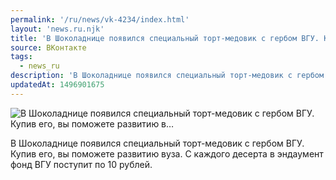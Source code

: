 ```yaml
---
permalink: '/ru/news/vk-4234/index.html'
layout: 'news.ru.njk'
title: 'В Шоколаднице появился специальный торт-медовик с гербом ВГУ. Купив его, вы поможете развитию в…'
source: ВКонтакте
tags:
  - news_ru
description: 'В Шоколаднице появился специальный торт-медовик с гербом ВГУ. Купив его, вы поможете развитию в…'
updatedAt: 1496901675
---
```

![В Шоколаднице появился специальный торт-медовик с гербом ВГУ. Купив его, вы поможете развитию в…](https://sun9-54.userapi.com/impf/c840231/v840231484/b0f0/fqaT7D6aWrY.jpg?size=1280x853&quality=96&proxy=1&sign=21f5f200eaa784d07e053748cfa13619&c_uniq_tag=qZszPniHL1qBQRbuMcDoecHl_nLlF_X8xJFRZCWC9bQ&type=album)

В Шоколаднице появился специальный торт-медовик с гербом ВГУ. Купив его, вы поможете развитию вуза. С каждого десерта в эндаумент фонд ВГУ поступит по 10 рублей.
